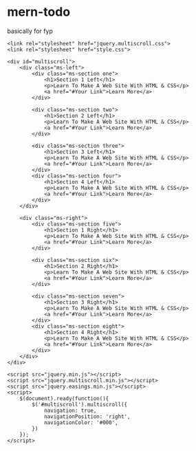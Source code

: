# mern-todo
basically for fyp


<!DOCTYPE html>
<html lang="en">
<head>
	<meta charset="utf-8">
	<meta http-equiv="X-UA-Compatible" content="IE=edge">
	<title>Learn To Make A Web Site With HTML & CSS</title>
	<!-- /This meta property is to get details when sharing on social media -->
	<meta property="og:title" content="Learn To Make A Web Site With HTML & CSS"/>
	<meta property="og:type" content="Web Site"/>
	<meta property="og:url" content="https://payhip.com/ProblemSolvingProducts"/>
	<meta property="og:image" content="https://payhip.com/ProblemSolvingProducts/image.jpg"/>
	<meta property="og:description" content="I will Teach you to Make A Web Site With HTML & CSS step by step"/>
	<meta property="og:site_name" content="Learn To Make A Web Site With HTML & CSS"/>

	<link rel="stylesheet" href="jquery.multiscroll.css">
	<link rel="stylesheet" href="style.css">
	
</head>
<body>
		

	<div id="multiscroll">
		<div class="ms-left">
			<div class="ms-section one">
				<h1>Section 1 Left</h1>
				<p>Learn To Make A Web Site With HTML & CSS</p>
				<a href="#Your Link">Learn More</a>
			</div>

			<div class="ms-section two">
				<h1>Section 2 Left</h1>
				<p>Learn To Make A Web Site With HTML & CSS</p>
				<a href="#Your Link">Learn More</a>
			</div>

			<div class="ms-section three">
				<h1>Section 3 Left</h1>
				<p>Learn To Make A Web Site With HTML & CSS</p>
				<a href="#Your Link">Learn More</a>
			</div>
			<div class="ms-section four">
				<h1>Section 4 Left</h1>
				<p>Learn To Make A Web Site With HTML & CSS</p>
				<a href="#Your Link">Learn More</a>
			</div>		
		</div>

		<div class="ms-right">
			<div class="ms-section five">
				<h1>Section 1 Right</h1>
				<p>Learn To Make A Web Site With HTML & CSS</p>
				<a href="#Your Link">Learn More</a>
			</div>

			<div class="ms-section six">
				<h1>Section 2 Right</h1>
				<p>Learn To Make A Web Site With HTML & CSS</p>
				<a href="#Your Link">Learn More</a>
			</div>

			<div class="ms-section seven">
				<h1>Section 3 Right</h1>
				<p>Learn To Make A Web Site With HTML & CSS</p>
				<a href="#Your Link">Learn More</a>
			</div>
			<div class="ms-section eight">
				<h1>Section 4 Right</h1>
				<p>Learn To Make A Web Site With HTML & CSS</p>
				<a href="#Your Link">Learn More</a>
			</div>	
		</div>
	</div>

	<script src="jquery.min.js"></script>
	<script src="jquery.multiscroll.min.js"></script>
	<script src="jquery.easings.min.js"></script>
	<script>
		$(document).ready(function(){
			$('#multiscroll').multiscroll({
				navigation: true,
				navigationPosition: 'right',
				navigationColor: '#000',
			})
		});
	</script>
</body>
</html>
